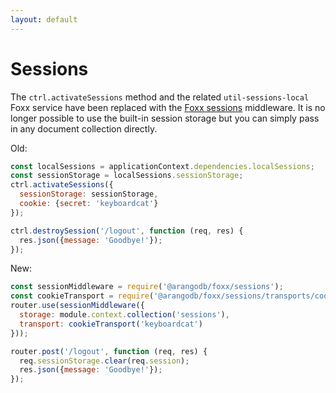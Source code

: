 ```yaml
---
layout: default
---
```

Sessions
========

The `ctrl.activateSessions` method and the related `util-sessions-local` Foxx service have been replaced with the [Foxx sessions](foxx-reference-sessions-readme.html) middleware. It is no longer possible to use the built-in session storage but you can simply pass in any document collection directly.

Old:

```js
const localSessions = applicationContext.dependencies.localSessions;
const sessionStorage = localSessions.sessionStorage;
ctrl.activateSessions({
  sessionStorage: sessionStorage,
  cookie: {secret: 'keyboardcat'}
});

ctrl.destroySession('/logout', function (req, res) {
  res.json({message: 'Goodbye!'});
});
```

New:

```js
const sessionMiddleware = require('@arangodb/foxx/sessions');
const cookieTransport = require('@arangodb/foxx/sessions/transports/cookie');
router.use(sessionMiddleware({
  storage: module.context.collection('sessions'),
  transport: cookieTransport('keyboardcat')
}));

router.post('/logout', function (req, res) {
  req.sessionStorage.clear(req.session);
  res.json({message: 'Goodbye!'});
});
```
